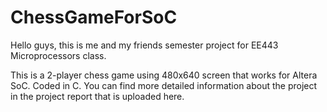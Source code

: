 # ChessGameForSoC

Hello guys, this is me and my friends semester project for EE443 Microprocessors class.

This is a 2-player chess game using 480x640 screen that works for Altera SoC. Coded in C. You can find more detailed information about the project in the project report that is uploaded here.

